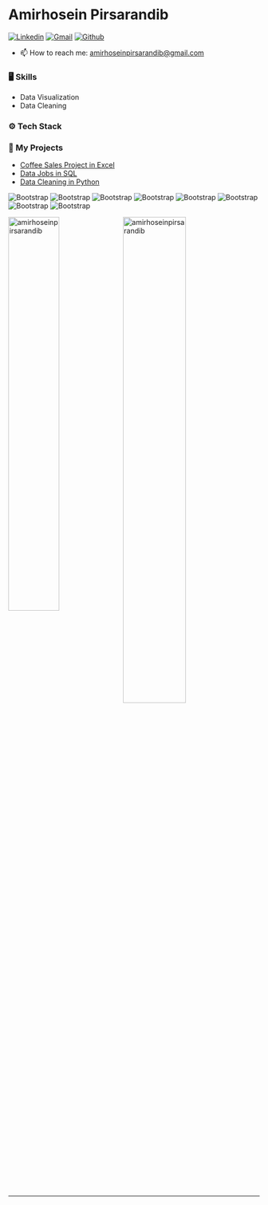 # Amirhosein Pirsarandib
[![Linkedin](https://img.shields.io/badge/-LinkedIn-blue?style=flat&logo=Linkedin&logoColor=white)](https://www.linkedin.com/in/amirhoseinpirsarandib/)
[![Gmail](https://img.shields.io/badge/-Gmail-c14438?style=flat&logo=Gmail&logoColor=white)](mailto:amirhoseinpirsarandib@gmail.com)
[![Github](https://img.shields.io/github/followers/hejazizo?label=Follow&style=social)](https://github.com/amirhoseinpirsarandib)


- 📫 How to reach me: amirhoseinpirsarandib@gmail.com


### 🖥 Skills

- Data Visualization
- Data Cleaning
### ⚙️ Tech Stack


### 🚀 My Projects

- [Coffee Sales Project in Excel](https://github.com/amirhoseinpirsarandib/excel-project-coffee-sales-main)
- [Data Jobs in SQL](https://github.com/amirhoseinpirsarandib/sql_project_data_jobs)
- [Data Cleaning in Python](https://github.com/amirhoseinpirsarandib/sql_project_data_jobs)


![Bootstrap](https://img.shields.io/badge/-Python-05122A?style=flat-square&logo=Python&color=353535)   ![Bootstrap](https://img.shields.io/badge/-PostgreSQL-05122A?style=flat-square&logo=PostgreSQL&color=353535) ![Bootstrap](https://img.shields.io/badge/-Pandas-05122A?style=flat-square&logo=Pandas&color=353535) ![Bootstrap](https://img.shields.io/badge/-Numpy-05122A?style=flat-square&logo=Numpy&color=353535) ![Bootstrap](https://img.shields.io/badge/-Matplotlib-05122A?style=flat-square&logo=Matplotlib&color=353535)  ![Bootstrap](https://img.shields.io/badge/-Visual%20Studio%20Code-05122A?style=flat-square&logo=Visual-Studio-Code&color=353535)  ![Bootstrap](https://img.shields.io/badge/-Excel-05122A?style=flat-square&logo=Excel&color=353535)  ![Bootstrap](https://img.shields.io/badge/-Powerbi-05122A?style=flat-square&logo=Power-bi&color=353535)

<div>
  <img width="45%" align="left" src="https://github-readme-stats.vercel.app/api/top-langs?username=amirhoseinpirsarandib&show_icons=true&locale=en&layout=compact" alt="amirhoseinpirsarandib" />
  <img width="50%"  src="https://github-readme-streak-stats.herokuapp.com/?user=amirhoseinpirsarandib&" alt="amirhoseinpirsarandib" />
</div>


---
